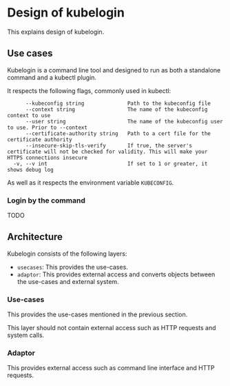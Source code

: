 # Design of kubelogin

This explains design of kubelogin.

## Use cases

Kubelogin is a command line tool and designed to run as both a standalone command and a kubectl plugin.

It respects the following flags, commonly used in kubectl:

```
      --kubeconfig string              Path to the kubeconfig file
      --context string                 The name of the kubeconfig context to use
      --user string                    The name of the kubeconfig user to use. Prior to --context
      --certificate-authority string   Path to a cert file for the certificate authority
      --insecure-skip-tls-verify       If true, the server's certificate will not be checked for validity. This will make your HTTPS connections insecure
  -v, --v int                          If set to 1 or greater, it shows debug log
```

As well as it respects the environment variable `KUBECONFIG`.


### Login by the command

TODO


## Architecture

Kubelogin consists of the following layers:

- `usecases`: This provides the use-cases.
- `adaptor`: This provides external access and converts objects between the use-cases and external system.


### Use-cases

This provides the use-cases mentioned in the previous section.

This layer should not contain external access such as HTTP requests and system calls.


### Adaptor

This provides external access such as command line interface and HTTP requests.


